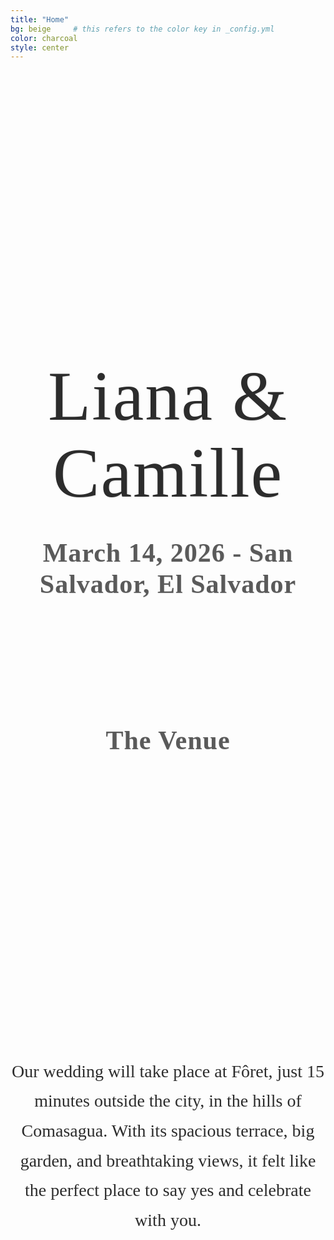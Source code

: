 ```yaml
---
title: "Home"
bg: beige     # this refers to the color key in _config.yml
color: charcoal
style: center
---
```


<!-- photo of us -->
<div style="
  width: 100%;
  height: 400px; /* adjust height as you like */
  background: url('/assets/img/us_Matla.jpeg') no-repeat center center;
  background-size: cover;
">
</div>

<!-- "Liana y Camille" -->
<div style="
  text-align: center;
  margin: 60px 20px 40px 20px;
  font-family: 'Sacramento', cursive;
  font-size: 8em;
  color: #2C2C2C;
  letter-spacing: 2px;
  line-height: 1.1;
  text-shadow: 1px 1px 2px rgba(0,0,0,0.1);
">
  Liana & Camille
</div>

<!-- Date & Location -->
<div style="
  text-align: center;
  margin: 0 20px 40px 20px;
  font-family: 'Playfair Display', serif;
  font-size: 3em;                           /* big but smaller than names */
  color: #5A5A5A;                            /* softer accent color */
  letter-spacing: 1px;
  line-height: 1.2;
  text-shadow: 0.5px 0.5px 1px rgba(0,0,0,0.1);
">
  <strong>March 14, 2026 - San Salvador, El Salvador</strong>
</div>


<div style="margin-top: 200px;"></div>   <!-- Adds space of blank space above -->

<!-- The Venue -->
<div style="
  text-align: center;
  margin: 0 20px 40px 20px;
  font-family: 'Playfair Display', serif;
  font-size: 3em;                           /* big but smaller than names */
  color: #5A5A5A;                            /* softer accent color */
  letter-spacing: 1px;
  line-height: 1.2;
  text-shadow: 0.5px 0.5px 1px rgba(0,0,0,0.1);
">
  <strong>The Venue</strong>
</div>

<!-- photo of the Venue -->
<div style="
  width: 100%;
  height: 400px; /* adjust height as you like */
  background: url('/assets/img/foret.jpeg') no-repeat center center;
  background-size: cover;
">
</div>

<!-- text about the venue-->
<div style="
  color: #2C2C2C;
  font-family: 'Playfair Display', serif;
  line-height: 1.7;
  text-align: center;
  max-width: 700px;
  margin: 40px auto;
">
  <p style="font-size: 2em;">
    Our wedding will take place at Fôret, just 15 minutes outside the city, in the hills of Comasagua. With its spacious terrace, big garden, and breathtaking views, it felt like the perfect place to say yes and celebrate with you.
  </p>
</div>

